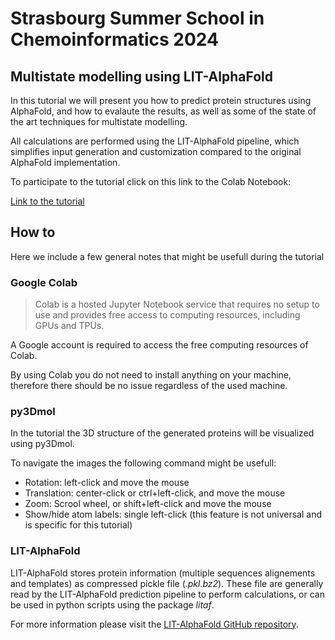 # Strasbourg Summer School in Chemoinformatics 2024
## Multistate modelling using LIT-AlphaFold

In this tutorial we will present you how to predict protein structures using AlphaFold, and how to evalaute the results, as well as some of the state of the art techniques for multistate modelling.

All calculations are performed using the LIT-AlphaFold pipeline, which simplifies input generation and customization compared to the original AlphaFold implementation.

To participate to the tutorial click on this link to the Colab Notebook:

[Link to the tutorial](https://colab.research.google.com/github/LIT-CCM-lab/CS3_2024_AlphaFold_Tutorial/blob/main/CS3_AlphaFold_tutorial.ipynb)

## How to
Here we include a few general notes that might be usefull during the tutorial

### Google Colab
> Colab is a hosted Jupyter Notebook service that requires no setup to use and provides free access to computing resources, including GPUs and TPUs.

A Google account is required to access the free computing resources of Colab.

By using Colab you do not need to install anything on your machine, therefore there should be no issue regardless of the used machine.

### py3Dmol
In the tutorial the 3D structure of the generated proteins will be visualized using py3Dmol.

To navigate the images the following command might be usefull:
* Rotation: left-click and move the mouse
* Translation: center-click or ctrl+left-click, and move the mouse
* Zoom: Scrool wheel, or shift+left-click and move the mouse
* Show/hide atom labels: single left-click (this feature is not universal and is specific for this tutorial)

### LIT-AlphaFold
LIT-AlphaFold stores protein information (multiple sequences alignements and templates) as compressed pickle file (*.pkl.bz2*). These file are generally read by the LIT-AlphaFold prediction pipeline to perform calculations, or can be used in python scripts using the package *litaf*.

For more information please visit the [LIT-AlphaFold GitHub repository](https://github.com/LIT-CCM-lab/LIT-AlphaFold).